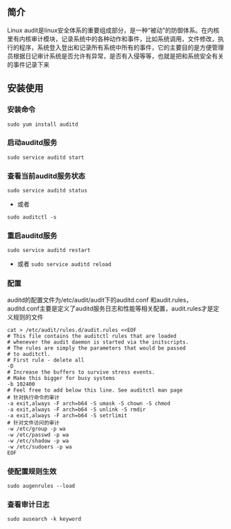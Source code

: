 ## 简介
Linux audit是linux安全体系的重要组成部分，是一种“被动”的防御体系。在内核里有内核审计模块，记录系统中的各种动作和事件，比如系统调用，文件修改，执行的程序，系统登入登出和记录所有系统中所有的事件，它的主要目的是方便管理员根据日记审计系统是否允许有异常，是否有入侵等等，也就是把和系统安全有关的事件记录下来

## 安装使用
### 安装命令
`sudo yum install auditd`

### 启动auditd服务

`sudo service auditd start`

### 查看当前auditd服务状态
`sudo service auditd status`
- 或者

`sudo auditctl -s`

### 重启auditd服务
`sudo service auditd restart`
- 或者
`sudo service auditd reload`

### 配置
auditd的配置文件为/etc/audit/audit下的auditd.conf 和audit.rules，auditd.conf主要是定义了auditd服务日志和性能等相关配置，audit.rules才是定义规则的文件
```
cat > /etc/audit/rules.d/audit.rules <<EOF
# This file contains the auditctl rules that are loaded
# whenever the audit daemon is started via the initscripts.
# The rules are simply the parameters that would be passed
# to auditctl.
# First rule - delete all
-D
# Increase the buffers to survive stress events.
# Make this bigger for busy systems
-b 102400
# Feel free to add below this line. See auditctl man page
# 针对执行命令的审计
-a exit,always -F arch=b64 -S umask -S chown -S chmod
-a exit,always -F arch=b64 -S unlink -S rmdir
-a exit,always -F arch=b64 -S setrlimit
# 针对文件访问的审计
-w /etc/group -p wa
-w /etc/passwd -p wa
-w /etc/shadow -p wa
-w /etc/sudoers -p wa
EOF
```
### 使配置规则生效
`sudo augenrules --load`

### 查看审计日志
`sudo ausearch -k keyword`